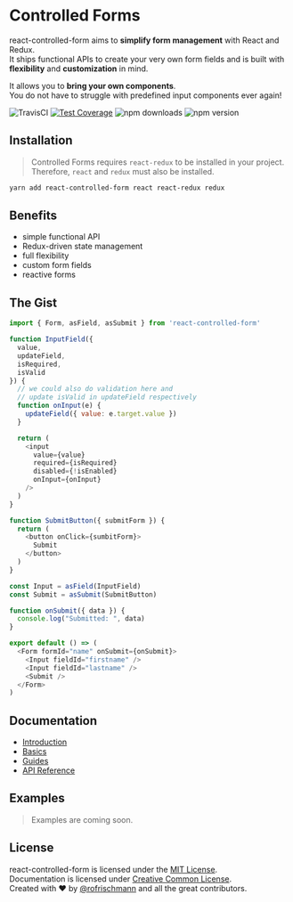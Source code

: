 # Controlled Forms

react-controlled-form aims to **simplify form management** with React and Redux.<br>
It ships functional APIs to create your very own form fields and is built with **flexibility** and **customization** in mind.<br>

It allows you to **bring your own components**.<br>
You do not have to struggle with predefined input components ever again!

<img alt="TravisCI" src="https://travis-ci.org/rofrischmann/react-controlled-form.svg?branch=master"> <a href="https://codeclimate.com/github/rofrischmann/react-controlled-form/coverage"><img alt="Test Coverage" src="https://codeclimate.com/github/rofrischmann/react-controlled-form/badges/coverage.svg"></a> <img alt="npm downloads" src="https://img.shields.io/npm/dm/react-controlled-form.svg"> <img alt="npm version" src="https://badge.fury.io/js/react-controlled-form.svg">

## Installation
> Controlled Forms requires `react-redux` to be installed in your project. Therefore, `react` and `redux` must also be installed.

```sh
yarn add react-controlled-form react react-redux redux
```

## Benefits
* simple functional API
* Redux-driven state management
* full flexibility
* custom form fields
* reactive forms


## The Gist
```javascript
import { Form, asField, asSubmit } from 'react-controlled-form'

function InputField({
  value,
  updateField,
  isRequired,
  isValid
}) {
  // we could also do validation here and
  // update isValid in updateField respectively
  function onInput(e) {
    updateField({ value: e.target.value })
  }

  return (
    <input
      value={value}
      required={isRequired}
      disabled={!isEnabled}
      onInput={onInput}
    />
  )
}

function SubmitButton({ submitForm }) {
  return (
    <button onClick={sumbitForm}>
      Submit
    </button>
  )
}

const Input = asField(InputField)
const Submit = asSubmit(SubmitButton)

function onSubmit({ data }) {
  console.log("Submitted: ", data)
}

export default () => (
  <Form formId="name" onSubmit={onSubmit}>
    <Input fieldId="firstname" />
    <Input fieldId="lastname" />
    <Submit />
  </Form>
)
```

## Documentation

* [Introduction](https://react-controlled-form.js.org/docs/Introduction.html)
* [Basics](https://react-controlled-form.js.org/docs/Basics.html)
* [Guides](https://react-controlled-form.js.org/docs/Guides.html)
* [API Reference](https://react-controlled-form.js.org/docs/API.html)

## Examples
> Examples are coming soon.


## License
react-controlled-form is licensed under the [MIT License](http://opensource.org/licenses/MIT).<br>
Documentation is licensed under [Creative Common License](http://creativecommons.org/licenses/by/4.0/).<br>
Created with ♥ by [@rofrischmann](http://rofrischmann.de) and all the great contributors.
